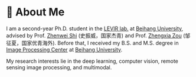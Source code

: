 # 👋 About Me

I am a second-year Ph.D. student in the [LEVIR lab.](http://levir.buaa.edu.cn/) at [Beihang University](https://www.buaa.edu.cn/), advised by Prof. [Zhenwei Shi](http://levir.buaa.edu.cn/) (史振威，国家杰青) and Prof. [Zhengxia Zou](https://zhengxiazou.github.io/) (邹征夏，国家优青海外). Before that, I received my B.S. and M.S. degree in [Image Processing Center](http://www.sa.buaa.edu.cn/) at [Beihang University](https://www.buaa.edu.cn/).

My research interests lie in the deep learning, computer vision, remote sensing image processing, and multimodal.

